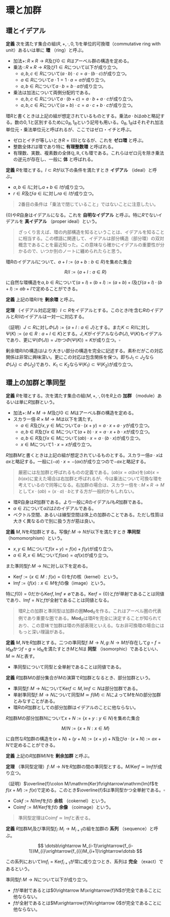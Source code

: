 
# 環と加群

## 環とイデアル

__定義__ 次を満たす集合の組$(R, +, \cdot, 0, 1)$を単位的可換環（commutative ring with unit）あるいは単に **環** （ring）と呼ぶ。

- 加法$+\colon R\times R\rightarrow R$及び$0\in R$はアーベル群の構造を定める。
- 乗法$\cdot\colon R\times R\rightarrow R$及び$1\in R$について以下が成り立つ。
	- $a, b, c\in R$について$(a\cdot b)\cdot c=a\cdot(b\cdot c)$が成り立つ。
	- $a\in R$について$a\cdot 1=1\cdot a=a$が成り立つ。
	- $a, b\in R$について$a\cdot b=b\cdot a$が成り立つ。
- 乗法は加法について両側分配的である。
	- $a, b, c\in R$について$a\cdot(b+c)=a\cdot b+a\cdot c$が成り立つ。
	- $a, b, c\in R$について$(a+b)\cdot c=a\cdot c+b\cdot c$が成り立つ。

環$R$と書くときは上記の組が想定されているものとする。乗法$a\cdot b$は$ab$と略記する。数の$0, 1$と区別するために$0_{R}, 1_{R}$という記号も用いる。$0_{R}, 1_{R}$はそれぞれ加法単位元・乗法単位元と呼ばれるが、ここではゼロ・イチと呼ぶ。

- ゼロとイチが等しいとき$R=\lbrace 0 \rbrace$となるが、これを **ゼロ環** と呼ぶ。
- 整数全体$\mathbb{Z}$は環であり特に **有理整数環** と呼ばれる。
- 有理数、実数、複素数の全体$\mathbb{Q}, \mathbb{R}, \mathbb{C}$も環である。これらはゼロ元を除き乗法の逆元が存在し、一般に **体** と呼ばれる。

__定義__ $R$を環とする。$I\subset R$が以下の条件を満たすとき **イデアル** （ideal）と呼ぶ。

- $a, b\in I$に対し$a+b\in I$が成り立つ。
- $r\in R$及び$a\in I$に対し$ra\in I$が成り立つ。

> 2番目の条件は「乗法で閉じていること」ではないことに注意したい。

$\lbrace 0 \rbrace$や$R$自身はイデアルになる。これを **自明なイデアル** と呼ぶ。特に$R$でないイデアルを **真イデアル** （proper ideal）という。

> ざっくり言えば、環の内部構造を知るということは、イデアルを知ることに相当する。この標語に関連して、イデアルは部分構造（部分環）の双対概念であることを最近知った。この意味なら確かにイデアルの重要性が分かるので、いつか別のノートに纏められたらと思う。

環$R$のイデアル$I$について、$a+I:=\lbrace a+b : b\in R \rbrace$を集めた集合

$$
R/I:=\lbrace a+I : a\in R \rbrace
$$

に自然な環構造を$a, b\in R$について$(a+I)+(b+I):=(a+b)+I$及び$(a+I)\cdot(b+I):=ab+I$で定めることができる。

__定義__ 上記の環$R/I$を **剰余環** と呼ぶ。

__定理__ （イデアル対応定理）$I\subset R$をイデアルとする。このとき$I$を含む$R$のイデアルと$R/I$のイデアルは一対一に対応する。

（証明）$J\subset R$に対し$\Phi(J):=\lbrace a+I : a\in J \rbrace$とする。また$K\subset R/I$に対し$\Psi(K):=\lbrace a\in R : a+I\in K \rbrace$とする。$J, K$がイデアルなら$\Phi(J), \Psi(K)$もイデアルであり、更に$\Psi(\Phi(J))=J$かつ$\Phi(\Psi(K))=K$が成り立つ。$\square$

剰余環$R/I$の構造は$I$より大きい部分の構造を完全に記述する。素朴だがこの対応関係は非常に興味深い。更にこの対応は包含関係を保つ。即ち$J_{1}\subset J_{2}$なら$\Phi(J_{1})\subset\Phi(J_{2})$であり、$K_{1}\subset K_{2}$なら$\Psi(K_{1})\subset\Psi(K_{2})$が成り立つ。


## 環上の加群と準同型

__定義__ $R$を環とする。次を満たす集合の組$(M, +, \cdot, 0)$を$R$上の **加群** （module）あるいは単に$R$加群という。

- 加法$+\colon M\times M\rightarrow M$及び$0\in M$はアーベル群の構造を定める。
- スカラー倍$\cdot R\times M\rightarrow M$は以下を満たす。
	- $a\in R$及び$x, y\in M$について$a\cdot(x+y)=a\cdot x+a\cdot y$が成り立つ。
	- $a, b\in R$及び$x\in M$について$(a+b)\cdot x=a\cdot x+b\cdot x$が成り立つ。
	- $a, b\in R$及び$x\in M$について$(ab)\cdot x=a\cdot(b\cdot x)$が成り立つ。
	- $x\in M$について$1\cdot x=x$が成り立つ。

$R$加群$M$と書くときは上記の組が想定されているものとする。スカラー倍$a\cdot x$は$ax$と略記する。一般に$(-a)\cdot x=-(ax)$が成り立つので$-ax$と略記する。

> 厳密には左加群と呼ばれるものの定義である。$(ab)x=a(bx)$を$(ab)x=b(ax)$に変えた場合は右加群と呼ばれるが、今は乗法について可換な環を考えているので同等になる。右加群の場合は、スカラー倍を$\cdot\colon M\times R\rightarrow M$として$x\cdot (ab)=(x\cdot a)\cdot b$とする方が一般的かもしれない。

- 環$R$自身は$R$加群である。より一般に$R$のイデアル$I$も$R$加群である。
- $\alpha\in\mathbb{Z}$について$\alpha\mathbb{Z}$は$\mathbb{Z}$のイデアルである。
- ベクトル空間、あるいは線型空間は体上の加群のことである。ただし性質は大きく異なるので別に扱う方が筋は良い。

__定義__ $M, N$を$R$加群とする。写像$f\colon M\rightarrow N$が以下を満たすとき **準同型** （homomorphism）という。

- $x, y\in M$について$f(x+y)=f(x)+f(y)$が成り立つ。
- $a\in R, x\in M$について$f(ax)=af(x)$が成り立つ。

また準同型$f\colon M\rightarrow N$に対し以下を定める。

- $\mathrm{Ker}f:=\lbrace x\in M : f(x)=0 \rbrace$を$f$の核（kernel）という。
- $\mathrm{Im}f:=\lbrace f(x) : x\in M$を$f$の像（image）という。

特に$f(0)=0$だから$\mathrm{Ker}f, \mathrm{Im}f\neq\emptyset$である。$\mathrm{Ker}f=\lbrace 0 \rbrace$と$f$が単射であることは同値であり、$\mathrm{Im}f=N$と$f$が全射であることは同値となる。

> 環$R$上の加群と準同型は加群の圏$\mathbf{Mod}_{R}$を作る。これはアーベル圏の代表例であり重要な圏である。$\mathbf{Mod}_{R}$は環$R$を完全に決定することが知られており、この意味で加群は環の外部表現といえる。なお非可換環の場合にはもっと深い理論がある。

__定義__ $M, N$を$R$加群とする。二つの準同型$f\colon M\rightarrow N, g\colon N\rightarrow M$が存在して$g\circ f=\mathrm{id}_{M}$かつ$f\circ g=\mathrm{id}_{N}$を満たすとき$M$と$N$は **同型** （isomorphic）であるといい、$M\simeq N$と表す。

- 準同型について同型と全単射であることは同値である。

__定義__ $R$加群$M$の部分集合が$M$の演算で$R$加群となるとき、部分加群という。

- 準同型$f\colon M\rightarrow N$について$\mathrm{Ker}f\subset M, \mathrm{Im}f\subset N$は部分加群である。
- 単射準同型$f\colon M\rightarrow N$について同型$M\simeq f(M)\subset N$によって$M$を$N$の部分加群とみなすことがある。
- 環$R$の$R$加群としての部分加群はイデアルのことに他ならない。

$R$加群$M$の部分加群$N$について$x+N:=\lbrace x+y : y\in N \rbrace$を集めた集合

$$
M/N:=\lbrace x+N : x\in M \rbrace
$$

に自然な$R$加群の構造を$(x+N)+(y+N):=(x+y)+N$及び$a\cdot(x+N):=ax+N$で定めることができる。

__定義__ 上記の$R$加群$M/N$を **剰余加群** と呼ぶ。

__定理__ （準同型定理）$f\colon M\rightarrow N$を$R$加群の間の準同型とする。$M/\mathrm{Ker}f\simeq\mathrm{Im}f$が成り立つ。

（証明）$\overline{f}\colon M/\mathrm{Ker}f\rightarrow\mathrm{Im}f$を$f(x+M):=f(x)$で定める。このとき$\overline{f}$は準同型かつ全単射である。$\square$

- $\mathrm{Cok}f:=N/\mathrm{Im}f$を$f$の **余核** （cokernel）という。
- $\mathrm{Coim}f:=M/\mathrm{Ker}f$を$f$の **余像** （coimage）という。

> 準同型定理は$\mathrm{Coim}f\simeq\mathrm{Im}f$と表せる。

__定義__ $R$加群$M_{i}$及び準同型$f_{i}\colon M_{i}\rightarrow M_{i+1}$の組を加群の **系列** （sequence）と呼ぶ。

$$
\dotsb\rightarrow M_{i-1}\xrightarrow{f_{i-1}}M_{i}\xrightarrow{f_{i}}M_{i+1}\rightarrow\dotsb
$$

この系列において$\mathrm{Im}f_{i}=\mathrm{Ker}f_{i+1}$が常に成り立つとき、系列は **完全** （exact）であるという。

準同型$f\colon M\rightarrow N$について以下が成り立つ。

- $f$が単射であるとは$0\rightarrow M\xrightarrow{f}N$が完全であることに他ならない。
- $f$が全射であるとは$M\xrightarrow{f}N\rightarrow 0$が完全であることに他ならない。